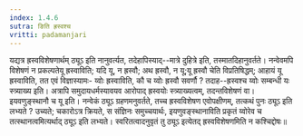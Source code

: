 ```yaml
---
index: 1.4.6
sutra: ङिति ह्रस्वश्च
vritti: padamanjari
---
```


 यद्यत्र ह्रस्वविशेषणार्थम् ठ्यूऽ इति नानुवर्त्यत, तदेहापिस्याद्--मात्रे दुहित्रे इति, तस्मातदिहानुवर्तते। नन्वेवमपि विशेषणं न प्रकल्पतेयू ह्रस्वाविति; यदि यू, न ह्रस्वौ; अथ ह्रस्वौ, न यू;यू ह्रस्वौ चेति विप्रतिषिद्धम्; आहायं यू ह्रस्वाविति, तत एवं विज्ञास्यामः- य्वोः ह्रस्वाविति, कौ च य्वोः ह्रस्वौ सवर्णौ ? तदाह--ह्रस्वश्च य्वोः सम्बन्धी यः स्त्र्याख्य इति। अत्रापि समुदायधर्मस्यावयव आरोपाद् ह्रस्वयोः स्त्र्याख्यत्वम्, तदन्तविशेषणं वा। इयवणुङ्स्थानौ च यू इति। नन्वेकं ठ्यूऽ ग्रहणमनुवर्तते, तच्च ह्रस्वविशेषण एवोपक्षीणम्, तत्कथं पुनः ठ्यूऽ इति लभ्यते ? उच्यते; चकारोऽत्र क्रियते, स संज्ञिनः समुच्चयार्थः, इयणुवङ्स्थानाविति प्रकृतं य्वोरेव च तत्स्थानत्वमित्यर्थाद् ठ्यूऽ इति लभ्यते। स्वरितत्वादनुवृतं तु ठ्यूऽ इत्येतद् ह्रस्वविशेषणमिति न कश्चिद्दोषः॥